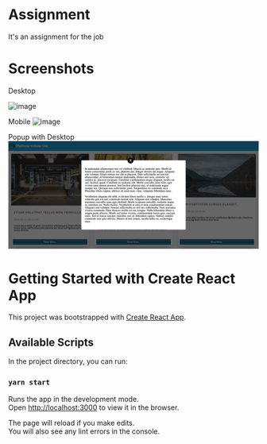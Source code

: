 # Assignment
It's an assignment for the job

# Screenshots

Desktop

![image](https://github.com/Kuldeep-Kumar-Sharma/assignment/blob/master/screenshot/localhost-desktop.png)


Mobile
![image](https://github.com/Kuldeep-Kumar-Sharma/assignment/blob/master/screenshot/mobile-localhost.png)


Popup with Desktop
![image](https://github.com/Kuldeep-Kumar-Sharma/assignment/blob/master/screenshot/popup-desktop.png)


# Getting Started with Create React App

This project was bootstrapped with [Create React App](https://github.com/facebook/create-react-app).

## Available Scripts

In the project directory, you can run:

### `yarn start`

Runs the app in the development mode.\
Open [http://localhost:3000](http://localhost:3000) to view it in the browser.

The page will reload if you make edits.\
You will also see any lint errors in the console.

